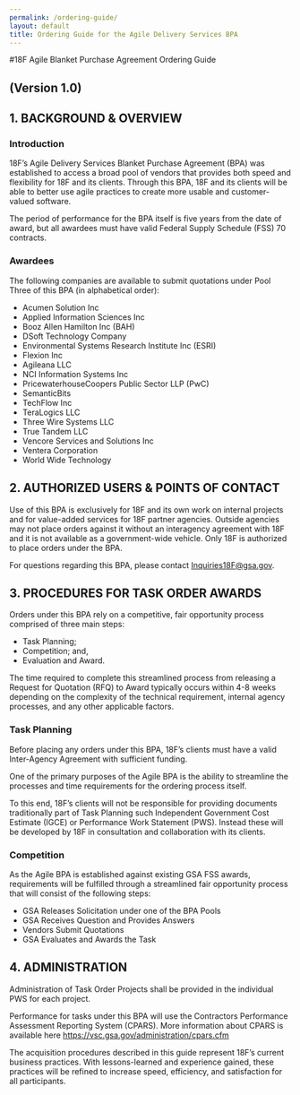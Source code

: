 ```yaml
---
permalink: /ordering-guide/
layout: default
title: Ordering Guide for the Agile Delivery Services BPA
---
```


#18F Agile Blanket Purchase Agreement Ordering Guide
## (Version 1.0)

## 1.	BACKGROUND & OVERVIEW

### Introduction

18F’s Agile Delivery Services Blanket Purchase Agreement (BPA) was established to access a broad pool of vendors that provides both speed and flexibility for 18F and its clients. Through this BPA, 18F and its clients will be able to better use agile practices to create more usable and customer-valued software.

The period of performance for the BPA itself is five years from the date of award, but all awardees must have valid Federal Supply Schedule (FSS) 70 contracts.

### Awardees

The following companies are available to submit quotations under Pool Three of this BPA (in alphabetical order):

- Acumen Solution Inc
- Applied Information Sciences Inc
- Booz Allen Hamilton Inc (BAH)
- DSoft Technology Company
- Environmental Systems Research Institute Inc (ESRI)
- Flexion Inc
- Agileana LLC
- NCI Information Systems Inc
- PricewaterhouseCoopers Public Sector LLP (PwC)
- SemanticBits
- TechFlow Inc
- TeraLogics LLC
- Three Wire Systems LLC
- True Tandem LLC
- Vencore Services and Solutions Inc
- Ventera Corporation
- World Wide Technology

## 2.	AUTHORIZED USERS & POINTS OF CONTACT

Use of this BPA is exclusively for 18F and its own work on internal projects and for value-added services for 18F partner agencies. Outside agencies may not place orders against it without an interagency agreement with 18F and it is not available as a government-wide vehicle. Only 18F is authorized to place orders under the BPA.

For questions regarding this BPA, please contact Inquiries18F@gsa.gov.

## 3.	PROCEDURES FOR TASK ORDER AWARDS

Orders under this BPA rely on a competitive, fair opportunity process comprised of three main steps:

- Task Planning;
- Competition; and,
- Evaluation and Award.

The time required to complete this streamlined process from releasing a Request for Quotation (RFQ) to Award typically occurs within 4-8 weeks depending on the complexity of the technical requirement, internal agency processes, and any other applicable factors.

### Task Planning

Before placing any orders under this BPA, 18F’s clients must have a valid Inter-Agency Agreement with sufficient funding.

One of the primary purposes of the Agile BPA is the ability to streamline the processes and time requirements for the ordering process itself.

To this end, 18F’s clients will not be responsible for providing documents traditionally part of Task Planning such Independent Government Cost Estimate (IGCE) or Performance Work Statement (PWS).  Instead these will be developed by 18F in consultation and collaboration with its clients.

### Competition

As the Agile BPA is established against existing GSA FSS awards, requirements will be fulfilled through a streamlined fair opportunity process that will consist of the following steps:

* GSA Releases Solicitation under one of the BPA Pools
* GSA Receives Question and Provides Answers
* Vendors Submit Quotations
* GSA Evaluates and Awards the Task

## 4.	ADMINISTRATION

Administration of Task Order Projects shall be provided in the individual PWS for each project.

Performance for tasks under this BPA will use the Contractors Performance Assessment Reporting System (CPARS).  More information about CPARS is available here https://vsc.gsa.gov/administration/cpars.cfm

The acquisition procedures described in this guide represent 18F’s current business practices. With lessons-learned and experience gained, these practices will be refined to increase speed, efficiency, and satisfaction for all participants.
